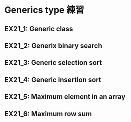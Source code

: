 # Generics type 練習

## EX21_1: Generic class
## EX21_2: Generix binary search
## EX21_3: Generic selection sort
## EX21_4: Generic insertion sort
## EX21_5: Maximum element in an array
## EX21_6: Maximum row sum
